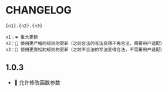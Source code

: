 # CHANGELOG

```
{n1}.{n2}.{n3}

n1：❤️ 重大更新
n2：💛 使用更严格的规则的更新（之前合法的写法变得不再合法，需要用户适配）
n3：💚 使用更宽松的规则的更新（之前不合法的写法变得合法，不需要用户适配）
```

## 1.0.3

- 💚 允许修改函数参数
